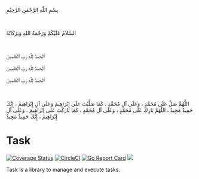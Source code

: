 بِسْمِ اللّٰهِ الرَّحْمٰنِ الرَّحِيْمِ

<br/>

السَّلاَمُ عَلَيْكُمْ وَرَحْمَةُ اللهِ وَبَرَكَاتُهُ

<br/>

ٱلْحَمْدُ لِلَّهِ رَبِّ ٱلْعَٰلَمِينَ

ٱلْحَمْدُ لِلَّهِ رَبِّ ٱلْعَٰلَمِينَ

ٱلْحَمْدُ لِلَّهِ رَبِّ ٱلْعَٰلَمِينَ

<br/>

اللَّهُمَّ صَلِّ عَلَى مُحَمَّدٍ ، وَعَلَى آلِ مُحَمَّدٍ ، كَمَا صَلَّيْتَ عَلَى إِبْرَاهِيمَ وَعَلَى آلِ إِبْرَاهِيمَ ، إِنَّكَ حَمِيدٌ مَجِيدٌ ، اللَّهُمَّ بَارِكْ عَلَى مُحَمَّدٍ ، وَعَلَى آلِ مُحَمَّدٍ ، كَمَا بَارَكْتَ عَلَى إِبْرَاهِيمَ ، وَعَلَى آلِ إِبْرَاهِيمَ ، إِنَّكَ حَمِيدٌ مَجِيدٌ

# Task
[![Coverage Status](https://coveralls.io/repos/github/fairyhunter13/task/badge.svg?branch=main)](https://coveralls.io/github/fairyhunter13/task?branch=main)
[![CircleCI](https://circleci.com/gh/fairyhunter13/task.svg?style=shield)](https://circleci.com/gh/fairyhunter13/task)
[![Go Report Card](https://goreportcard.com/badge/github.com/fairyhunter13/task)](https://goreportcard.com/report/github.com/fairyhunter13/task)
<a title="Doc for task" target="_blank" href="https://pkg.go.dev/github.com/fairyhunter13/task?tab=doc"><img src="https://img.shields.io/badge/go.dev-doc-007d9c?style=flat-square&logo=read-the-docs"></a>

Task is a library to manage and execute tasks.

